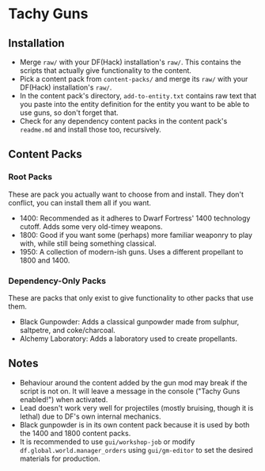 # Tachy Guns

## Installation

- Merge `raw/` with your DF(Hack) installation's `raw/`.
	This contains the scripts that actually give functionality to the content.
- Pick a content pack from `content-packs/` and merge its `raw/` with your DF(Hack) installation's `raw/`.
- In the content pack's directory, `add-to-entity.txt` contains raw text that you paste into the entity definition for the entity you want to be able to use guns, so don't forget that.
- Check for any dependency content packs in the content pack's `readme.md` and install those too, recursively.

## Content Packs

### Root Packs

These are pack you actually want to choose from and install.
They don't conflict, you can install them all if you want.

- 1400: Recommended as it adheres to Dwarf Fortress' 1400 technology cutoff.
	Adds some very old-timey weapons.
- 1800: Good if you want some (perhaps) more familiar weaponry to play with, while still being something classical.
- 1950: A collection of modern-ish guns.
	Uses a different propellant to 1800 and 1400.

### Dependency-Only Packs

These are packs that only exist to give functionality to other packs that use them.

- Black Gunpowder: Adds a classical gunpowder made from sulphur, saltpetre, and coke/charcoal.
- Alchemy Laboratory: Adds a laboratory used to create propellants.

## Notes

- Behaviour around the content added by the gun mod may break if the script is not on.
	It will leave a message in the console ("Tachy Guns enabled!") when activated.
- Lead doesn't work very well for projectiles (mostly bruising, though it is lethal) due to DF's own internal mechanics.
- Black gunpowder is in its own content pack because it is used by both the 1400 and 1800 content packs.
- It is recommended to use `gui/workshop-job` or modify `df.global.world.manager_orders` using `gui/gm-editor` to set the desired materials for production.
